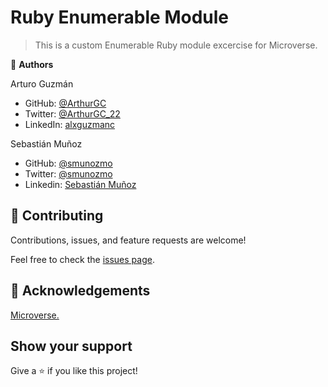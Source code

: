 # Ruby Enumerable Module 

> This is a custom Enumerable Ruby module excercise for Microverse.

👤 **Authors**

Arturo Guzmán

- GitHub: [@ArthurGC](https://github.com/ArthurGC)
- Twitter: [@ArthurGC_22](https://twitter.com/ArthurGC_22)
- LinkedIn: [alxguzmanc](https://www.linkedin.com/in/alxguzmanc/)

Sebastián Muñoz

- GitHub: [@smunozmo](https://github.com/smunozmo)
- Twitter: [@smunozmo](https://twitter.com/smunozmo)
- Linkedin: [Sebastián Muñoz](https://www.linkedin.com/in/smunozmo/)

## 🤝 Contributing

Contributions, issues, and feature requests are welcome!

Feel free to check the [issues page](https://github.com/ArthurGC/Enumerable/issues).

## 👋 Acknowledgements

[Microverse.](https://www.microverse.org)

## Show your support

Give a ⭐️ if you like this project!
